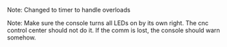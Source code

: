 Note: Changed to timer to handle overloads

Note: Make sure the console turns all LEDs on by its own right.
The cnc control center should not do it.
If the comm is lost, the console should warn somehow.
